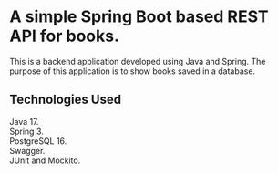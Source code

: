 # A simple Spring Boot based REST API for books.

This is a backend application developed using Java and Spring. The purpose of this application is to show books saved in a database.

## Technologies Used

Java 17. \
Spring 3. \
PostgreSQL 16. \
Swagger. \
JUnit and Mockito.
